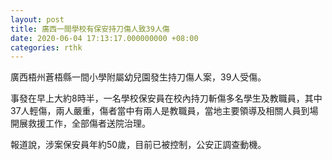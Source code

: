 ```yaml
---
layout: post
title: 廣西一間學校有保安持刀傷人致39人傷
date: 2020-06-04 17:13:17.000000000 +08:00
categories: rthk
---
```


廣西梧州蒼梧縣一間小學附屬幼兒園發生持刀傷人案，39人受傷。

事發在早上大約8時半，一名學校保安員在校內持刀斬傷多名學生及教職員，其中37人輕傷，兩人嚴重，傷者當中有兩人是教職員，當地主要領導及相關人員到場開展救援工作，全部傷者送院治理。

報道說，涉案保安員年約50歲，目前已被控制，公安正調查動機。
